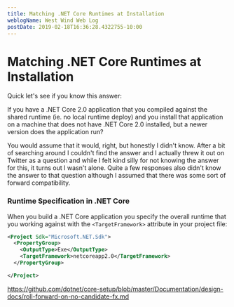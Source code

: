 ```yaml
---
title: Matching .NET Core Runtimes at Installation
weblogName: West Wind Web Log
postDate: 2019-02-18T16:36:28.4322755-10:00
---
```

# Matching .NET Core Runtimes at Installation

Quick let's see if you know this answer:

If you have a .NET Core 2.0 application that you compiled against the shared runtime (ie. no local runtime deploy) and you install that application on a machine that does not have .NET Core 2.0 installed, but a newer version does the application run?

You would assume that it would, right, but honestly I didn't know. After a bit of searching around I couldn't find the answer and I actually threw it out on Twitter as a question and while I felt kind silly for not knowing the answer for this, it turns out I wasn't alone. Quite a few responses also didn't know the answer to that question although I assumed that there was some sort of forward compatibility.

### Runtime Specification in .NET Core
When you build a .NET Core application you specify the overall runtime that you working against with the `<TargetFramework>` attribute in your project file:

```xml
<Project Sdk="Microsoft.NET.Sdk">
  <PropertyGroup>
    <OutputType>Exe</OutputType>
    <TargetFramework>netcoreapp2.0</TargetFramework>
  </PropertyGroup>

</Project>
```



https://github.com/dotnet/core-setup/blob/master/Documentation/design-docs/roll-forward-on-no-candidate-fx.md